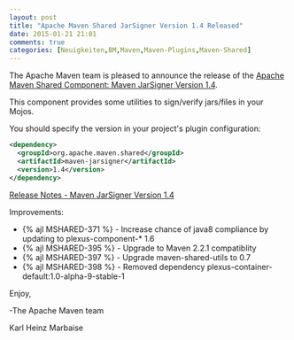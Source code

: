 ```yaml
---
layout: post
title: "Apache Maven Shared JarSigner Version 1.4 Released"
date: 2015-01-21 21:01
comments: true
categories: [Neuigkeiten,BM,Maven,Maven-Plugins,Maven-Shared]
---
```

The Apache Maven team is pleased to announce the release of the 
[Apache Maven Shared Component: Maven JarSigner Version 1.4](http://maven.apache.org/shared/maven-jarsigner/).

This component provides some utilities to sign/verify jars/files in your Mojos.

You should specify the version in your project's plugin configuration:

``` xml
<dependency>
  <groupId>org.apache.maven.shared</groupId>
  <artifactId>maven-jarsigner</artifactId>
  <version>1.4</version>
</dependency>
```

<!-- more -->

[Release Notes - Maven JarSigner Version 1.4](https://issues.apache.org/jira/secure/ReleaseNote.jspa?projectId=12317528&version=12330855)

Improvements:

 * {% ajl MSHARED-371 %} - Increase chance of java8 compliance by updating to plexus-component-* 1.6
 * {% ajl MSHARED-395 %} - Upgrade to Maven 2.2.1 compatiblity
 * {% ajl MSHARED-397 %} - Upgrade maven-shared-utils to 0.7
 * {% ajl MSHARED-398 %} - Removed dependency plexus-container-default:1.0-alpha-9-stable-1

Enjoy,

-The Apache Maven team

Karl Heinz Marbaise
